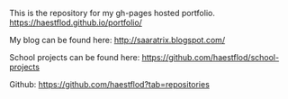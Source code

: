 This is the repository for my gh-pages hosted portfolio.
https://haestflod.github.io/portfolio/


My blog can be found here: 
http://saaratrix.blogspot.com/

School projects can be found here: 
https://github.com/haestflod/school-projects

Github: 
https://github.com/haestflod?tab=repositories
